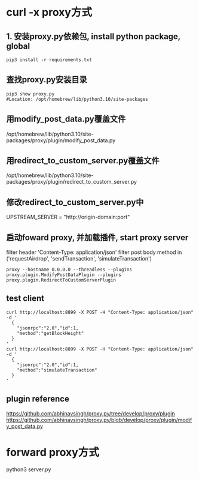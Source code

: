 # curl -x proxy方式
## 1. 安装proxy.py依赖包, install python package, global
```shell
pip3 install -r requirements.txt
```

## 查找proxy.py安装目录
```
pip3 show proxy.py 
#Location: /opt/homebrew/lib/python3.10/site-packages
```

## 用modify_post_data.py覆盖文件
/opt/homebrew/lib/python3.10/site-packages/proxy/plugin/modify_post_data.py
## 用redirect_to_custom_server.py覆盖文件
/opt/homebrew/lib/python3.10/site-packages/proxy/plugin/redirect_to_custom_server.py
## 修改redirect_to_custom_server.py中
UPSTREAM_SERVER = "http://origin-domain:port"

## 启动foward proxy, 并加载插件, start proxy server
filter header 'Content-Type: application/json'
filter post body method in ('requestAirdrop', 'sendTransaction', 'simulateTransaction')
```
proxy --hostname 0.0.0.0 --threadless --plugins proxy.plugin.ModifyPostDataPlugin --plugins proxy.plugin.RedirectToCustomServerPlugin
````

## test client
```
curl http://localhost:8899 -X POST -H "Content-Type: application/json" -d '
  {
    "jsonrpc":"2.0","id":1,
    "method":"getBlockHeight"
  }
'
curl http://localhost:8899 -X POST -H "Content-Type: application/json" -d '
  {
    "jsonrpc":"2.0","id":1,
    "method":"simulateTransaction"
  }
'
````

## plugin reference
https://github.com/abhinavsingh/proxy.py/tree/develop/proxy/plugin
https://github.com/abhinavsingh/proxy.py/blob/develop/proxy/plugin/modify_post_data.py

# forward proxy方式
python3 server.py
